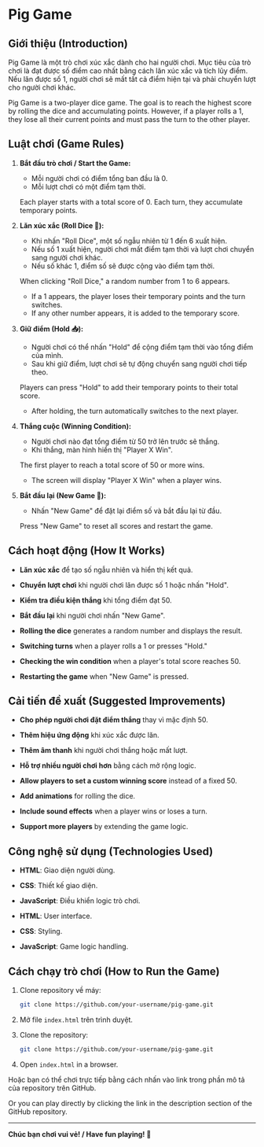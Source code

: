 # Pig Game

## Giới thiệu (Introduction)

Pig Game là một trò chơi xúc xắc dành cho hai người chơi. Mục tiêu của trò chơi là đạt được số điểm cao nhất bằng cách lăn xúc xắc và tích lũy điểm. Nếu lăn được số 1, người chơi sẽ mất tất cả điểm hiện tại và phải chuyển lượt cho người chơi khác.

Pig Game is a two-player dice game. The goal is to reach the highest score by rolling the dice and accumulating points. However, if a player rolls a 1, they lose all their current points and must pass the turn to the other player.

## Luật chơi (Game Rules)

1. **Bắt đầu trò chơi / Start the Game:**

   - Mỗi người chơi có điểm tổng ban đầu là 0.
   - Mỗi lượt chơi có một điểm tạm thời.

   Each player starts with a total score of 0. Each turn, they accumulate temporary points.

2. **Lăn xúc xắc (Roll Dice 🎲):**

   - Khi nhấn "Roll Dice", một số ngẫu nhiên từ 1 đến 6 xuất hiện.
   - Nếu số 1 xuất hiện, người chơi mất điểm tạm thời và lượt chơi chuyển sang người chơi khác.
   - Nếu số khác 1, điểm số sẽ được cộng vào điểm tạm thời.

   When clicking "Roll Dice," a random number from 1 to 6 appears.

   - If a 1 appears, the player loses their temporary points and the turn switches.
   - If any other number appears, it is added to the temporary score.

3. **Giữ điểm (Hold 📥):**

   - Người chơi có thể nhấn "Hold" để cộng điểm tạm thời vào tổng điểm của mình.
   - Sau khi giữ điểm, lượt chơi sẽ tự động chuyển sang người chơi tiếp theo.

   Players can press "Hold" to add their temporary points to their total score.

   - After holding, the turn automatically switches to the next player.

4. **Thắng cuộc (Winning Condition):**

   - Người chơi nào đạt tổng điểm từ 50 trở lên trước sẽ thắng.
   - Khi thắng, màn hình hiển thị "Player X Win".

   The first player to reach a total score of 50 or more wins.

   - The screen will display "Player X Win" when a player wins.

5. **Bắt đầu lại (New Game 🔄):**

   - Nhấn "New Game" để đặt lại điểm số và bắt đầu lại từ đầu.

   Press "New Game" to reset all scores and restart the game.

## Cách hoạt động (How It Works)

- **Lăn xúc xắc** để tạo số ngẫu nhiên và hiển thị kết quả.

- **Chuyển lượt chơi** khi người chơi lăn được số 1 hoặc nhấn "Hold".

- **Kiểm tra điều kiện thắng** khi tổng điểm đạt 50.

- **Bắt đầu lại** khi người chơi nhấn "New Game".

- **Rolling the dice** generates a random number and displays the result.

- **Switching turns** when a player rolls a 1 or presses "Hold."

- **Checking the win condition** when a player's total score reaches 50.

- **Restarting the game** when "New Game" is pressed.

## Cải tiến đề xuất (Suggested Improvements)

- **Cho phép người chơi đặt điểm thắng** thay vì mặc định 50.

- **Thêm hiệu ứng động** khi xúc xắc được lăn.

- **Thêm âm thanh** khi người chơi thắng hoặc mất lượt.

- **Hỗ trợ nhiều người chơi hơn** bằng cách mở rộng logic.

- **Allow players to set a custom winning score** instead of a fixed 50.

- **Add animations** for rolling the dice.

- **Include sound effects** when a player wins or loses a turn.

- **Support more players** by extending the game logic.

## Công nghệ sử dụng (Technologies Used)

- **HTML**: Giao diện người dùng.

- **CSS**: Thiết kế giao diện.

- **JavaScript**: Điều khiển logic trò chơi.

- **HTML**: User interface.

- **CSS**: Styling.

- **JavaScript**: Game logic handling.

## Cách chạy trò chơi (How to Run the Game)

1. Clone repository về máy:

   ```bash
   git clone https://github.com/your-username/pig-game.git
   ```

2. Mở file `index.html` trên trình duyệt.

3. Clone the repository:

   ```bash
   git clone https://github.com/your-username/pig-game.git
   ```

4. Open `index.html` in a browser.

Hoặc bạn có thể chơi trực tiếp bằng cách nhấn vào link trong phần mô tả của repository trên GitHub.

Or you can play directly by clicking the link in the description section of the GitHub repository.

---

**Chúc bạn chơi vui vẻ! / Have fun playing! 🎲**
